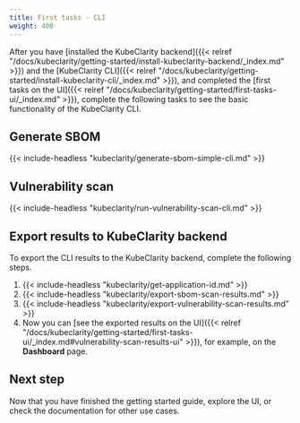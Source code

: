 ```yaml
---
title: First tasks - CLI
weight: 400
---
```


After you have [installed the KubeClarity backend]({{< relref "/docs/kubeclarity/getting-started/install-kubeclarity-backend/_index.md" >}}) and the [KubeClarity CLI]({{< relref "/docs/kubeclarity/getting-started/install-kubeclarity-cli/_index.md" >}}), and completed the [first tasks on the UI]({{< relref "/docs/kubeclarity/getting-started/first-tasks-ui/_index.md" >}}), complete the following tasks to see the basic functionality of the KubeClarity CLI.

## Generate SBOM

{{< include-headless "kubeclarity/generate-sbom-simple-cli.md" >}}

## Vulnerability scan

{{< include-headless "kubeclarity/run-vulnerability-scan-cli.md" >}}

## Export results to KubeClarity backend

To export the CLI results to the KubeClarity backend, complete the following steps.

1. {{< include-headless "kubeclarity/get-application-id.md" >}}
1. {{< include-headless "kubeclarity/export-sbom-scan-results.md" >}}
1. {{< include-headless "kubeclarity/export-vulnerability-scan-results.md" >}}
1. Now you can [see the exported results on the UI]({{< relref "/docs/kubeclarity/getting-started/first-tasks-ui/_index.md#vulnerability-scan-results-ui" >}}), for example, on the **Dashboard** page.

## Next step

Now that you have finished the getting started guide, explore the UI, or check the documentation for other use cases.
